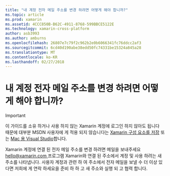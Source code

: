 ```yaml
---
title: "내 계정 전자 메일 주소를 변경 하려면 어떻게 해야 합니까?"
ms.topic: article
ms.prod: xamarin
ms.assetid: 4CCC850B-B62C-4911-8768-599BBCE5122E
ms.technology: xamarin-cross-platform
author: asb3993
ms.author: amburns
ms.openlocfilehash: 26807e7c79f2c962b2e0b6066341fc76ddcc2af3
ms.sourcegitcommit: 6cd40d190abe38edd50fc74331be15324a845a28
ms.translationtype: MT
ms.contentlocale: ko-KR
ms.lasthandoff: 02/27/2018
---
```

# <a name="how-do-i-change-my-accounts-email-address"></a>내 계정 전자 메일 주소를 변경 하려면 어떻게 해야 합니까?

> [!IMPORTANT]
> 이 가이드를 소유 하거나 사용 하지 않는 Xamarin 계정에 로그인 하지 않아도 됩니다 때문에 대부분 MSDN 사용자에 게 적용 되지 않습니다는 [Xamarin 구성 요소를 저장](https://components.xamarin.com/) 또는 [Mac 용 Visual Studio](~/cross-platform/get-started/requirements.md)합니다.


Xamarin 계정에 연결 된 전자 메일 주소를 변경 하려면 메일을 보내주세요 [ hello@xamarin.com ](mailto:hello@xamarin.com) 프로그램 Xamarin와 연결 된 주소에서 계정 및 사용 하려는 새 주소를 나타냅니다. 사용자 계정과 관련 하 여 주소에서 전자 메일을 보낼 수 더 이상 있다면 저희에 게 연락 하세요을 준비 하 하 고 새 주소와 실행 되 고 협력 합니다.
